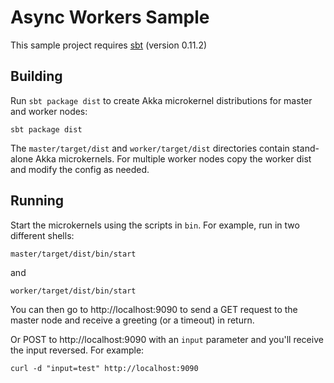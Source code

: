 
Async Workers Sample
====================

This sample project requires [sbt] (version 0.11.2)

[sbt]: http://github.com/harrah/xsbt


Building
--------

Run `sbt package dist` to create Akka microkernel distributions for master and
worker nodes:

    sbt package dist

The `master/target/dist` and `worker/target/dist` directories contain
stand-alone Akka microkernels. For multiple worker nodes copy the worker dist
and modify the config as needed.


Running
-------

Start the microkernels using the scripts in `bin`. For example, run in two
different shells:

    master/target/dist/bin/start

and

    worker/target/dist/bin/start

You can then go to http://localhost:9090 to send a GET request to the master
node and receive a greeting (or a timeout) in return.

Or POST to http://localhost:9090 with an `input` parameter and you'll receive
the input reversed. For example:

    curl -d "input=test" http://localhost:9090

